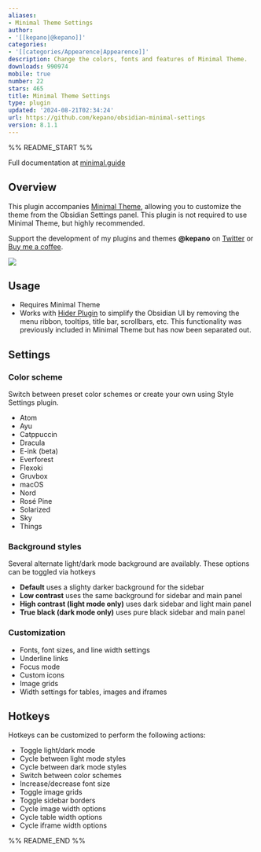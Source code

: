 ```yaml
---
aliases:
- Minimal Theme Settings
author:
- '[[kepano|@kepano]]'
categories:
- '[[categories/Appearence|Appearence]]'
description: Change the colors, fonts and features of Minimal Theme.
downloads: 990974
mobile: true
number: 22
stars: 465
title: Minimal Theme Settings
type: plugin
updated: '2024-08-21T02:34:24'
url: https://github.com/kepano/obsidian-minimal-settings
version: 8.1.1
---
```


%% README_START %%

Full documentation at [minimal.guide](https://minimal.guide/)

## Overview

This plugin accompanies [Minimal Theme](https://github.com/kepano/obsidian-minimal), allowing you to customize the theme from the Obsidian Settings panel. This plugin is not required to use Minimal Theme, but highly recommended.

Support the development of my plugins and themes **@kepano** on [Twitter](https://www.twitter.com/kepano) or [Buy me a coffee](https://www.buymeacoffee.com/kepano).

<a href="https://www.buymeacoffee.com/kepano"><img src="https://img.buymeacoffee.com/button-api/?text=Buy me a coffee&emoji=&slug=kepano&button_colour=6a8695&font_colour=ffffff&font_family=Poppins&outline_colour=000000&coffee_colour=FFDD00"></a>


## Usage

- Requires Minimal Theme
- Works with [Hider Plugin](https://github.com/kepano/obsidian-hider) to simplify the Obsidian UI by removing the menu ribbon, tooltips, title bar, scrollbars, etc. This functionality was previously included in Minimal Theme but has now been separated out.



## Settings

### Color scheme

Switch between preset color schemes or create your own using Style Settings plugin.

- Atom
- Ayu
- Catppuccin
- Dracula
- E-ink (beta)
- Everforest
- Flexoki
- Gruvbox
- macOS
- Nord
- Rosé Pine
- Solarized
- Sky
- Things


### Background styles

Several alternate light/dark mode background are availably. These options can be toggled via hotkeys

- **Default** uses a slighty darker background for the sidebar
- **Low contrast** uses the same background for sidebar and main panel
- **High contrast (light mode only)** uses dark sidebar and light main panel
- **True black (dark mode only)** uses pure black sidebar and main panel

### Customization

- Fonts, font sizes, and line width settings
- Underline links
- Focus mode
- Custom icons
- Image grids
- Width settings for tables, images and iframes


## Hotkeys

Hotkeys can be customized to perform the following actions:

- Toggle light/dark mode
- Cycle between light mode styles
- Cycle between dark mode styles
- Switch between color schemes
- Increase/decrease font size
- Toggle image grids
- Toggle sidebar borders
- Cycle image width options
- Cycle table width options
- Cycle iframe width options


%% README_END %%